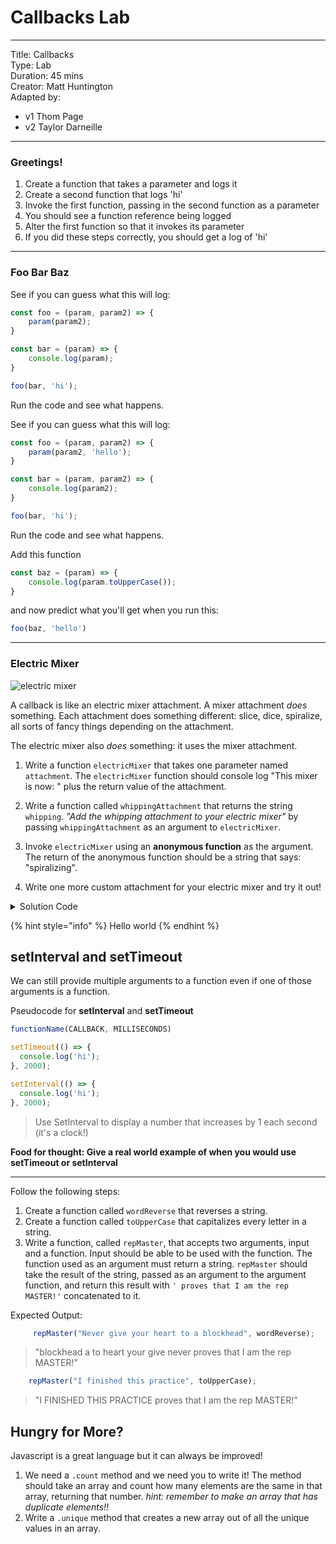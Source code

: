 
# Callbacks Lab

---
Title: Callbacks<br>
Type: Lab <br>
Duration: 45 mins <br>
Creator: Matt Huntington<br>
Adapted by: 
* v1 Thom Page
* v2 Taylor Darneille

---

### Greetings!

1. Create a function that takes a parameter and logs it
1. Create a second function that logs 'hi'
1. Invoke the first function, passing in the second function as a parameter
1. You should see a function reference being logged
1. Alter the first function so that it invokes its parameter
1. If you did these steps correctly, you should get a log of 'hi'

---

### Foo Bar Baz

See if you can guess what this will log:

```javascript
const foo = (param, param2) => {
    param(param2);
}

const bar = (param) => {
    console.log(param);
}

foo(bar, 'hi');
```

Run the code and see what happens.

See if you can guess what this will log:

```javascript
const foo = (param, param2) => {
    param(param2, 'hello');
}

const bar = (param, param2) => {
    console.log(param2);
}

foo(bar, 'hi');
```

Run the code and see what happens.

Add this function

```js
const baz = (param) => {
    console.log(param.toUpperCase());
}
```

and now predict what you'll get when you run this:

```js
foo(baz, 'hello')
```

---

### Electric Mixer

![electric mixer](https://i.pinimg.com/originals/14/b5/75/14b575bb9e064631727c7c1b8a30f06f.jpg)

A callback is like an electric mixer attachment. A mixer attachment _does_ something. Each attachment does something different: slice, dice, spiralize, all sorts of fancy things depending on the attachment.

The electric mixer also _does_ something: it uses the mixer attachment.

1. Write a function `electricMixer` that takes one parameter named `attachment`. The `electricMixer` function should console log "This mixer is now: " plus the return value of the attachment.


2. Write a function called `whippingAttachment` that returns the string `whipping`. *"Add the whipping attachment to your electric mixer"* by passing `whippingAttachment` as an argument to `electricMixer`.

3. Invoke `electricMixer` using an **anonymous function** as the argument. The return of the anonymous function should be a string that says: "spiralizing".

4. Write one more custom attachment for your electric mixer and try it out!

<details><summary>Solution Code</summary>

```javascript
const electricMixer = (attachment) => {
  console.log("This mixer is now: " + attachment());
}

const whippingAttachment = () => {
    return "whipping";
}

electricMixer(() => {
  return "spiralizing";
});

const slicerDicer = () => {
  return "slicin' and dicin'";
}

electricMixer(slicerDicer);
```
</details>

{% hint style="info" %}
Hello world
{% endhint %}

## setInterval and setTimeout

We can still provide multiple arguments to a function even if one of those arguments is a function.

Pseudocode for **setInterval** and **setTimeout**

```javascript
functionName(CALLBACK, MILLISECONDS)
```



```javascript
setTimeout(() => {
  console.log('hi');
}, 2000);
```

```javascript
setInterval(() => {
  console.log('hi');
}, 2000);
```

> Use SetInterval to display a number that increases by 1 each second (it's a clock!)

**Food for thought: Give a real world example of when you would use setTimeout or setInterval**

<hr>

Follow the following steps:

 1.  Create a function called `wordReverse` that reverses a string.
 2.  Create a function called `toUpperCase` that capitalizes every letter in a string.
 3.  Write a function, called `repMaster`, that accepts two arguments, input and a function. Input should be able to be used with the function.  The function used as an argument must return a string.  `repMaster` should take the result of the string, passed as an argument to the argument function, and return this result with `' proves that I am the rep MASTER!'` concatenated to it.  

Expected Output:  

 ```javascript
      repMaster("Never give your heart to a blockhead", wordReverse);
 ```
>    "blockhead a to heart your give never proves that I am the rep MASTER!"

  ```javascript
      repMaster("I finished this practice", toUpperCase);
  ```

>  "I FINISHED THIS PRACTICE proves that I am the rep MASTER!"

## Hungry for More?

Javascript is a great language but it can always be improved!

1. We need a `.count` method and we need you to write it! The method should take an array and count how many elements are the same in that array, returning that number. *hint: remember to make an array that has duplicate elements!!*
1. Write a `.unique` method that creates a new array out of all the unique values in an array.